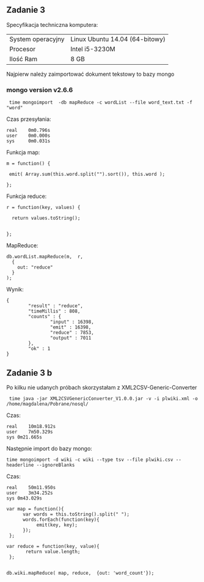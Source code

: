 ## Zadanie 3  

Specyfikacja techniczna komputera:

|                       |                                  |
|-----------------------|---------------------------------|
| System operacyjny     | Linux Ubuntu 14.04 (64-bitowy) |
| Procesor              | Intel i5-3230M                  |
| Ilość Ram             | 8 GB                            |


Najpierw należy zaimportować dokument tekstowy to bazy mongo
### mongo version v2.6.6
```
 time mongoimport  -db mapReduce -c wordList --file word_text.txt -f "word"
 ```
 Czas przesyłania: 
 ```
real    0m0.796s
user    0m0.000s
sys     0m0.031s
```
 Funkcja map:
 ```
 m = function() {  
 
  emit( Array.sum(this.word.split("").sort()), this.word );  
  
};
````
Funkcja reduce:
````
r = function(key, values) {  

  return values.toString();  
  
 
};
````
MapReduce:
````
db.wordList.mapReduce(m,  r,
  {
    out: "reduce"
  }
);
````
Wynik: 
````
{
        "result" : "reduce",
        "timeMillis" : 808,
        "counts" : {
                "input" : 16398,
                "emit" : 16398,
                "reduce" : 7853,
                "output" : 7011
        },
        "ok" : 1
}
````
## Zadanie 3 b  

Po kilku nie udanych próbach skorzystałam z XML2CSV-Generic-Converter
````
 time java -jar XML2CSVGenericConverter_V1.0.0.jar -v -i plwiki.xml -o /home/magdalena/Pobrane/nosql/
````
Czas:
````
real	10m18.912s
user	7m50.329s
sys	0m21.665s
````
Następnie import do bazy mongo:
````
time mongoimport -d wiki -c wiki --type tsv --file plwiki.csv --headerline --ignoreBlanks
````

Czas:

````
real	50m11.950s
user	3m34.252s
sys	0m43.029s
````
````
var map = function(){     
      var words = this.toString().split(" ");             
      words.forEach(function(key){                 
           emit(key, key);             
      });           
 };

var reduce = function(key, value){                         
       return value.length;              
 };


db.wiki.mapReduce( map, reduce,  {out: 'word_count'});
`````
